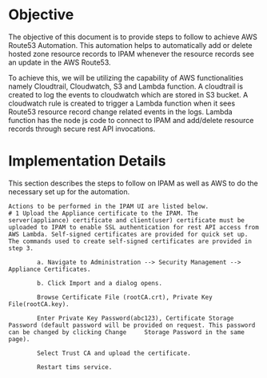 # Objective 

The objective of this document is to provide steps to follow to achieve AWS Route53 Automation. This automation helps to automatically add or delete hosted zone resource records to IPAM whenever the resource records see an update in the AWS Route53.  

To achieve this, we will be utilizing the capability of AWS functionalities namely Cloudtrail, Cloudwatch, S3 and Lambda function. A cloudtrail is created to log the events to cloudwatch which are stored in S3 bucket. A cloudwatch  rule is created to trigger a Lambda function when it sees Route53 resource record change related events in the logs. Lambda function has the node js code to connect to IPAM and add/delete resource records through secure rest API invocations. 

# Implementation Details 

This section describes the steps to follow on IPAM as well as AWS to do the necessary set up for the automation. 
    
    Actions to be performed in the IPAM UI are listed below. 
    # 1 Upload the Appliance certificate to the IPAM. The server(appliance) certificate and client(user) certificate must be uploaded to IPAM to enable SSL authentication for rest API access from AWS Lambda. Self-signed certificates are provided for quick set up. The commands used to create self-signed certificates are provided in step 3. 

            a. Navigate to Administration --> Security Management --> Appliance Certificates. 

            b. Click Import and a dialog opens. 

            Browse Certificate File (rootCA.crt), Private Key File(rootCA.key). 

            Enter Private Key Password(abc123), Certificate Storage Password (default password will be provided on request. This password can be changed by clicking Change     Storage Password in the same page). 

            Select Trust CA and upload the certificate. 

            Restart tims service. 
